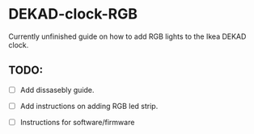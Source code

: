 # DEKAD-clock-RGB
Currently unfinished guide on how to add RGB lights to the Ikea DEKAD clock.


## TODO:
 - [ ] Add dissasebly guide.
 - [ ] Add instructions on adding RGB led strip.
 - [ ] Instructions for software/firmware

